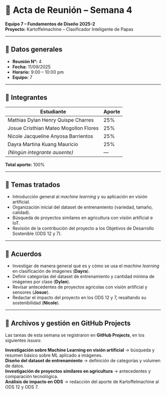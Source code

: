 # 📝 Acta de Reunión – Semana 4
**Equipo 7 – Fundamentos de Diseño 2025-2**  
**Proyecto:** Kartoffelmachine – Clasificador Inteligente de Papas  

---

## 📅 Datos generales
- **Reunión N°:** 4  
- **Fecha:** 11/09/2025  
- **Horario:** 9:00 – 10:00 pm  
- **Equipo:** 7  

---

## 👥 Integrantes
| Estudiante | Aporte |
|------------|--------|
| Mathias Dylan Henry Quispe Charres | 25% |
| Josue Cristhian Mateo Mogollon Flores | 25% |
| Nicole Jacqueline Anyosa Barrientos | 25% |
| Dayra Martina Kuang Mauricio | 25% |
| *(Ningún integrante ausente)* | — |

**Total aporte:** 100%  

---

## 📌 Temas tratados
- Introducción general al *machine learning* y su aplicación en visión artificial.  
- Organización inicial del dataset de entrenamiento (variedad, tamaño, calidad).  
- Búsqueda de proyectos similares en agricultura con visión artificial e IoT.  
- Revisión de la contribución del proyecto a los Objetivos de Desarrollo Sostenible (ODS 12 y 7).  

---

## 🤝 Acuerdos
- Investigar de manera general qué es y cómo se usa el *machine learning* en clasificación de imágenes (**Dayra**).  
- Definir categorías del dataset de entrenamiento y cantidad mínima de imágenes por clase (**Dylan**).  
- Revisar antecedentes de proyectos agrícolas con visión artificial y sensores (**Josue**).  
- Redactar el impacto del proyecto en los ODS 12 y 7, resaltando su sostenibilidad (**Nicole**).  

---

## 📂 Archivos y gestión en GitHub Projects
Las tareas de esta semana se registraron en **GitHub Projects**, en los siguientes *issues*:  

**Investigación sobre Machine Learning en visión artificial** → búsqueda y resumen básico sobre ML aplicado a imágenes.  
**Diseño del dataset de entrenamiento** → definición de categorías y volumen de datos.  
**Investigación de proyectos similares en agricultura** → antecedentes y comparación tecnológica.  
**Análisis de impacto en ODS** → redacción del aporte de Kartoffelmachine al ODS 12 y ODS 7.  

